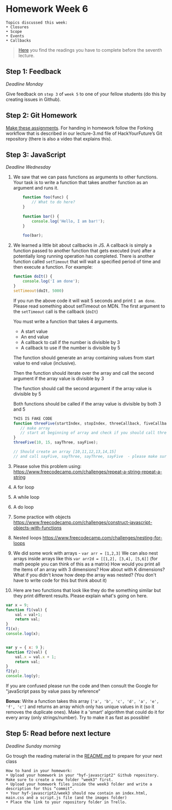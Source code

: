 # Homework Week 6

```
Topics discussed this week:
• Closures
• Scope
• Events
• Callbacks
```

>[Here](/Week6/README.md) you find the readings you have to complete before the seventh lecture.

## Step 1: Feedback

_Deadline Monday_

Give feedback on `step 3` of `week 5` to one of your fellow students (do this by creating issues in Github). 

## Step 2: Git Homework

[Make these assignments](https://github.com/HackYourFuture/Git/blob/master/Lecture-3.md). For handing in homework follow the Forking workflow that is described  in our lecture-3.md  file of HackYourFuture’s Git repository (there is also a video that explains this).


## Step 3: JavaScript

_Deadline Wednesday_

1. We saw that we can pass functions as arguments to other functions. Your task is to write a function that takes another function as an argument and runs it. 

    ```js
        function foo(func) {
            // What to do here? 
        }
        
        function bar() {
            console.log('Hello, I am bar!');
        }
        
        foo(bar);
    ```

2. We learned a little bit about callbacks in JS. A callback is simply a function passed to another function that gets executed (run) after a potentially long running operation has completed. There is another function called `setTimeout` that will wait a specified period of time and then execute a function. For example: 

    ```js
    function doIt() {
        console.log('I am done');
    }
    setTimeout(doIt, 5000)
    ```
    If you run the above code it will wait 5 seconds and print `I am done`. Please read something about setTimeout on MDN. The first argument to the `setTimeout` call is the callback (`doIt`)

    You must write a function that takes 4 arguments.
    - A start value 
    - An end value
    - A callback to call if the number is divisible by 3 
    - A callback to use if the number is divisible by 5

    The function should generate an array containing values from start value to end value (inclusive). 

    Then the function should iterate over the array and call the second argument if the array value is divisible by 3

    The function should call the second argument if the array value is divisible by 5 

    Both functions should be called if the array value is divisible by both 3 and 5

    ```js
    THIS IS FAKE CODE 
    function threeFive(startIndex, stopIndex, threeCallback, fiveCallback) {
       // make array 
       // start at beginning of array and check if you should call threeCallback or fiveCallback or go on to next  
    }
    threeFive(10, 15, sayThree, sayFive);

    // Should create an array [10,11,12,13,14,15]
    // and call sayFive, sayThree, sayThree, sayFive  - please make sure you see why these calls are made before you start coding
    ```


3. Please solve this problem using:
https://www.freecodecamp.com/challenges/repeat-a-string-repeat-a-string
 1. A for loop
 2. A while loop
 3. A do loop

4. Some practice with objects 
https://www.freecodecamp.com/challenges/construct-javascript-objects-with-functions

5. Nested loops 
https://www.freecodecamp.com/challenges/nesting-for-loops

6. We did some work with arrays - `var arr = [1,2,3]`
We can also nest arrays inside arrays like this `var arr2d = [[1,2], [3,4], [5,6]]` (for math people you can think of this as a matrix)
How would you print all the items of an array with 3 dimensions? 
How about with K dimensions? 
What if you didn't know how deep the array was nested? (You don't have to write code for this but think about it)

7. Here are two functions that look like they do the something similar but they print different results. Please explain what's going on here.

```js
var x = 9; 
function f1(val) { 
    val = val+1; 
    return val;
}
f1(x);
console.log(x);


var y = { x: 9 };
function f2(val) {
    val.x = val.x + 1;
    return val;
}
f2(y);
console.log(y);
```
If you are confused please run the code and then consult the Google for "javaScript pass by value pass by reference"


__Bonus__: Write a function takes this array `['a', 'b', 'c', 'd', 'a', 'e', 'f', 'c']` and returns an array which only has unique values in it (so it removes the duplicate ones). Make it a 'smart' algorithm that could do it for every array (only strings/number). Try to make it as fast as possible!


## Step 5: Read before next lecture

_Deadline Sunday morning_

Go trough the reading material in the [README.md](/Week6/README.md) to prepare for your next class


```
How to hand in your homework:
• Upload your homework in your "hyf-javascript2" Github repository. Make sure to create a new folder "week3" first. 
• Upload your homework files inside the week3 folder and write a description for this “commit”.
• Your hyf-javascript2/week3 should now contain an index.html, main.css and a script.js file (and the images folder)
• Place the link to your repository folder in Trello.
```
